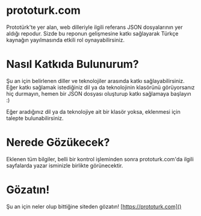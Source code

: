 # prototurk.com
Prototürk'te yer alan, web dilleriyle ilgili referans JSON dosyalarının yer aldığı repodur. Sizde bu reponun gelişmesine katkı sağlayarak Türkçe kaynağın yayılmasında etkili rol oynayabilirsiniz.

# Nasıl Katkıda Bulunurum?
Şu an için belirlenen diller ve teknolojiler arasında katkı sağlayabilirsiniz. Eğer katkı sağlamak istediğiniz dil ya da teknolojinin klasörünü görüyorsanız hiç durmayın, hemen bir JSON dosyası oluşturup katkı sağlamaya başlayın :)

Eğer aradığınız dil ya da teknolojiye ait bir klasör yoksa, eklenmesi için talepte bulunabilirsiniz.

# Nerede Gözükecek?
Eklenen tüm bilgiler, belli bir kontrol işleminden sonra prototurk.com'da ilgili sayfalarda yazar isminizle birlikte görünecektir.

# Gözatın!
Şu an için neler olup bittiğine siteden gözatın!
[https://prototurk.com]()